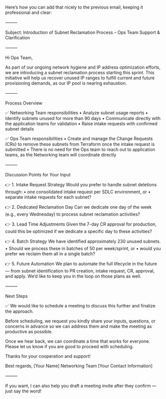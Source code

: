 Here’s how you can add that nicely to the previous email, keeping it professional and clear:

⸻

Subject: Introduction of Subnet Reclamation Process – Ops Team Support & Clarification

⸻

Hi Ops Team,

As part of our ongoing network hygiene and IP address optimization efforts, we are introducing a subnet reclamation process starting this sprint. This initiative will help us recover unused IP ranges to fulfill current and future provisioning demands, as our IP pool is nearing exhaustion.

⸻

Process Overview

✅ Networking Team responsibilities
	•	Analyze subnet usage reports
	•	Identify subnets unused for more than 90 days
	•	Communicate directly with the application teams for validation
	•	Raise intake requests with confirmed subnet details

✅ Ops Team responsibilities
	•	Create and manage the Change Requests (CRs) to remove these subnets from Terraform once the intake request is submitted
	•	There is no need for the Ops team to reach out to application teams, as the Networking team will coordinate directly

⸻

Discussion Points for Your Input

👉 1. Intake Request Strategy
Would you prefer to handle subnet deletions through:
	•	one consolidated intake request per SDLC environment, or
	•	separate intake requests for each subnet?

👉 2. Dedicated Reclamation Day
Can we dedicate one day of the week (e.g., every Wednesday) to process subnet reclamation activities?

👉 3. Lead Time Adjustments
Given the 7-day CR approval for production, could this be optimized if we dedicate a specific day to these activities?

👉 4. Batch Strategy
We have identified approximately 230 unused subnets.
	•	Should we process these in batches of 50 per week/sprint, or
	•	would you prefer we reclaim them all in a single batch?

👉 5. Future Automation
We plan to automate the full lifecycle in the future — from subnet identification to PR creation, intake request, CR, approval, and apply. We’d like to keep you in the loop on those plans as well.

⸻

Next Steps

✅ We would like to schedule a meeting to discuss this further and finalize the approach.

Before scheduling, we request you kindly share your inputs, questions, or concerns in advance so we can address them and make the meeting as productive as possible.

Once we hear back, we can coordinate a time that works for everyone. Please let us know if you are good to proceed with scheduling.

Thanks for your cooperation and support!

Best regards,
[Your Name]
Networking Team
[Your Contact Information]

⸻

If you want, I can also help you draft a meeting invite after they confirm — just say the word!
